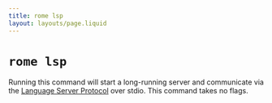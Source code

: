```yaml
---
title: rome lsp
layout: layouts/page.liquid
---
```


# `rome lsp`

Running this command will start a long-running server and communicate via the [Language Server Protocol](https://microsoft.github.io/language-server-protocol/) over stdio. This command takes no flags.

